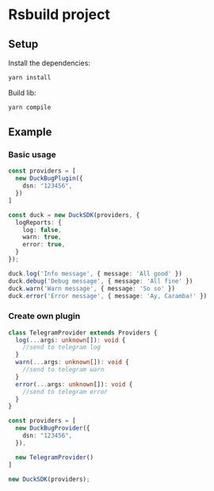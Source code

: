 # Rsbuild project

## Setup

Install the dependencies:

```bash
yarn install
```

Build lib:

```bash
yarn compile
```


##  Example

### Basic usage
```ts
const providers = [
  new DuckBugPlugin({
    dsn: "123456",
  })
]

const duck = new DuckSDK(providers, {
  logReports: {
    log: false,
    warn: true,
    error: true,
  }
});

duck.log('Info message', { message: 'All good' })
duck.debug('Debug message', { message: 'All fine' })
duck.warn('Warn message', { message: 'So so' })
duck.error('Error message', { message: 'Ay, Caramba!' })
```

### Create own plugin
```ts
class TelegramProvider extends Providers {
  log(...args: unknown[]): void {
    //send to telegram log
  }
  warn(...args: unknown[]): void {
    //send to telegram warn
  }
  error(...args: unknown[]): void {
    //send to telegram error
  }
}

const providers = [
  new DuckBugProvider({
    dsn: "123456",
  }),

  new TelegramProvider()
]

new DuckSDK(providers);
```
